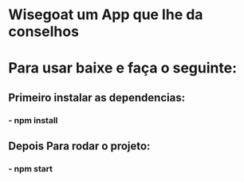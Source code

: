 # Wisegoat um App que lhe da conselhos

# Para usar baixe e faça o seguinte:

## Primeiro instalar as dependencias:

### - npm install

## Depois Para rodar o projeto:

### - npm start
